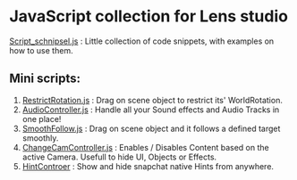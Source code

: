 # JavaScript collection for Lens studio

[Script_schnipsel.js](https://github.com/Inesseni/LensStudioSnippets/blob/main/Script_schnipsel.js) : Little collection of code snippets, with examples on how to use them.


## Mini scripts:
1. [RestrictRotation.js](https://github.com/Inesseni/LensStudioSnippets/blob/main/RestrictRotation.js) : Drag on scene object to restrict its' WorldRotation.
2. [AudioController.js](https://github.com/Inesseni/LensStudioSnippets/blob/main/AudioController.js) : Handle all your Sound effects and Audio Tracks in one place!
3. [SmoothFollow.js](https://github.com/Inesseni/LensStudioSnippets/blob/main/SmoothFollow.js) : Drag on scene object and it follows a defined target smoothly.
4. [ChangeCamController.js](https://github.com/Inesseni/LensStudioSnippets/blob/main/ChangeCamController.js) : Enables / Disables Content based on the active Camera. Usefull to hide UI, Objects or Effects.
5. [HintControer](https://github.com/Inesseni/LensStudioSnippets/blob/main/HintController.js) : Show and hide snapchat native Hints from anywhere.



